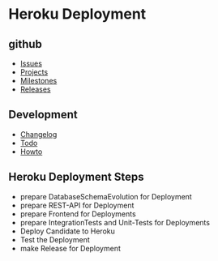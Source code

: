 # Heroku Deployment

## github
* [Issues](https://github.com/BloodMoneyApp/bloodmoney/issues)
* [Projects](https://github.com/BloodMoneyApp/bloodmoney/projects)
* [Milestones](https://github.com/BloodMoneyApp/bloodmoney/milestones)
* [Releases](https://github.com/BloodMoneyApp/bloodmoney/releases)

## Development
* [Changelog](docs/RELEASES.md)
* [Todo](docs/TODO.md)
* [Howto](docs/HOWTO.md)

## Heroku Deployment Steps
* prepare DatabaseSchemaEvolution for Deployment 
* prepare REST-API for Deployment
* prepare Frontend for Deployments
* prepare IntegrationTests and Unit-Tests for Deployments
* Deploy Candidate to Heroku
* Test the Deployment
* make Release for Deployment

